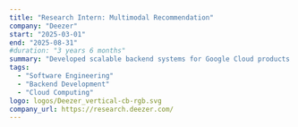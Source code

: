 ```yaml
---
title: "Research Intern: Multimodal Recommendation"
company: "Deezer"
start: "2025-03-01"
end: "2025-08-31"
#duration: "3 years 6 months"
summary: "Developed scalable backend systems for Google Cloud products."
tags:
  - "Software Engineering"
  - "Backend Development"
  - "Cloud Computing"
logo: logos/Deezer_vertical-cb-rgb.svg
company_url: https://research.deezer.com/
---
```



<!-- ## Data Engineer at XYZ -->

<!-- **Duration**: January 2022 - Present

**Location**: Remote -->

<!-- **Responsibilities**:
- Designed and implemented data pipelines to process and transform large datasets.
- Collaborated with data scientists to ensure data quality and availability.
- Optimized data storage solutions to improve performance and reduce costs.
- Developed and maintained ETL processes using tools like Apache Airflow and Apache Spark.
- Worked closely with cross-functional teams to understand data needs and deliver insights.

**Achievements**:
- Successfully reduced data processing time by 30% through pipeline optimization.
- Contributed to the development of a data lake architecture, enhancing data accessibility.
- Implemented automated monitoring and alerting systems to ensure data integrity.

**Technologies Used**: Python, SQL, Apache Airflow, Apache Spark, AWS -->
